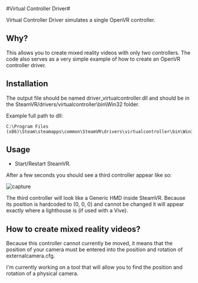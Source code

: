 #Virtual Controller Driver#

Virtual Controller Driver simulates a single OpenVR controller.

## Why?

This allows you to create mixed reality videos with only two controllers.
The code also serves as a very simple example of how to create an OpenVR controller driver.

## Installation

The output file should be named driver_virtualcontroller.dll and should be in the SteamVR/drivers/virtualcontroller\bin\Win32 folder.

Example full path to dll:

    C:\Program Files (x86)\Steam\steamapps\common\SteamVR\drivers\virtualcontroller\bin\Win32\driver_virtualcontroller.dll
    
## Usage

* Start/Restart SteamVR.

After a few seconds you should see a third controller appear like so:

![capture](https://cloud.githubusercontent.com/assets/892178/15272260/c3f7dce0-1a25-11e6-835c-c46dcef514b8.PNG)

The third controller will look like a Generic HMD inside SteamVR. Because its position is hardcoded to (0, 0, 0) and cannot be changed it will appear exactly where a lighthouse is (if used with a Vive).

## How to create mixed reality videos?

Because this controller cannot currently be moved, it means that the position of your camera must be entered into the position and rotation of externalcamera.cfg.

I'm currently working on a tool that will allow you to find the position and rotation of a physical camera.
